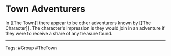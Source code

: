 # Town Adventurers

In [[The Town]] there appear to be other adventurers known by [[The Character]]. The character's impression is they would join in an adventure if they were to receive a share of any treasure found.

---
Tags: #Group #TheTown
